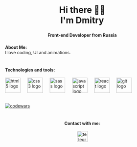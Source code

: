 <h1 align="center">Hi there 🖖🏻<br> I'm Dmitry</h1>

###

<h4 align="center">Front-end Developer from Russia</h4>

###

<b>About Me:</b><br>
I love coding, UI and animations.

###
<br>
<b>Technologies and tools:</b><br><br>
<div>
  <img src="https://cdn.jsdelivr.net/gh/devicons/devicon/icons/html5/html5-original.svg" height="50" alt="html5 logo"  />
  <img width="15" />
  <img src="https://cdn.jsdelivr.net/gh/devicons/devicon/icons/css3/css3-original.svg" height="50" alt="css3 logo"  />
  <img width="15" />
  <img src="https://cdn.worldvectorlogo.com/logos/sass-1.svg" height="50" alt="sass logo"  />
  <img width="15" />
  <img src="https://cdn.jsdelivr.net/gh/devicons/devicon/icons/javascript/javascript-original.svg" height="50" alt="javascript logo"  />
  <img width="15" />
  <img src="https://cdn.jsdelivr.net/gh/devicons/devicon/icons/react/react-original.svg" height="50" alt="react logo"  />
  <img width="15" />
  <img src="https://cdn.jsdelivr.net/gh/devicons/devicon/icons/git/git-original.svg" height="50" alt="git logo"  />
</div>
<br/>

[![codewars](https://www.codewars.com/users/UFxx/badges/large)](https://www.codewars.com/users/username)
  
###
<br>
<div align="center">
<b>Contact with me:</b><br><br>
  <a href="https://t.me/so1evoy1"><img src="https://img.shields.io/static/v1?message=Telegram&logo=telegram&label=&color=2CA5E0&logoColor=white&labelColor=&style=for-the-badge" height="35" alt="telegram logo"  /></a>
</div> 

